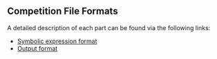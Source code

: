 

## Competition File Formats


A detailed description of each part can be found via the following links:
- [Symbolic expression format](/srsci/file-formats/expression-format/)
- [Output format](/srsci/file-formats/output-format/)




